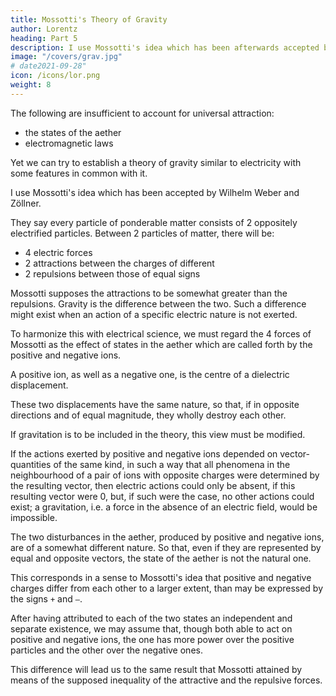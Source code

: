 ```yaml
---
title: Mossotti's Theory of Gravity
author: Lorentz
heading: Part 5
description: I use Mossotti's idea which has been afterwards accepted by Wilhelm Weber and Zöllner.
image: "/covers/grav.jpg"
# date2021-09-28"
icon: /icons/lor.png
weight: 8
---
```




The following are insufficient to account for universal attraction:
- the states of the aether
- electromagnetic laws 

Yet we can try to establish a theory of gravity similar to electricity with some features in common with it. 

I use Mossotti's idea which has been accepted by Wilhelm Weber and Zöllner.

They say every particle of ponderable matter consists of 2 oppositely electrified particles. Between 2 particles of matter, there will be:
- 4 electric forces
- 2 attractions between the charges of different
- 2 repulsions between those of equal signs

Mossotti supposes the attractions to be somewhat greater than the repulsions. Gravity is the difference between the two. Such a difference might exist when an action of a specific electric nature is not exerted.

To harmonize this with electrical science, we must regard the 4 forces of Mossotti as the effect of states in the aether which are called forth by the positive and negative ions.

A positive ion, as well as a negative one, is the centre of a dielectric displacement. <!-- In treating of electrical phenomena,  -->

These two displacements have the same nature, so that, if in opposite directions and of equal magnitude, they wholly destroy each other.

If gravitation is to be included in the theory, this view must be modified. 

If the actions exerted by positive and negative ions depended on vector-quantities of the same kind, in such a way that all phenomena in the neighbourhood of a pair of ions with opposite charges were determined by the resulting vector, then electric actions could only be absent, if this resulting vector were 0, but, if such were the case, no other actions could exist; a gravitation, i.e. a force in the absence of an electric field, would be impossible.

The two disturbances in the aether, produced by positive and negative ions, are of a somewhat different nature. So that, even if they are represented by equal and opposite vectors, the state of the aether is not the natural one. 

This corresponds in a sense to Mossotti's idea that positive and negative charges differ from each other to a larger extent, than may be expressed by the signs `+` and `–`.

After having attributed to each of the two states an independent and separate existence, we may assume that, though both able to act on positive and negative ions, the one has more power over the positive particles and the other over the negative ones. 

This difference will lead us to the same result that Mossotti attained by means of the supposed inequality of the attractive and the repulsive forces.

